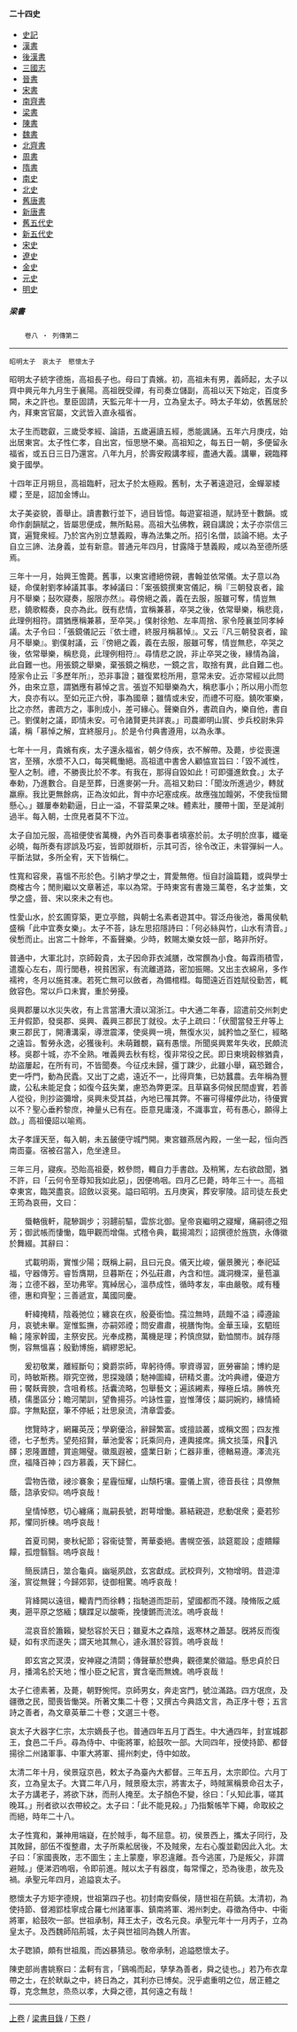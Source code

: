  



#### 二十四史

*   [史記](../a01/a01.md)
*   [漢書](../a02/a02.md)
*   [後漢書](../a03/a03.md)
*   [三國志](../a04/a04.md)
*   [晉書](../a05/a05.md)
*   [宋書](../a06/a06.md)
*   [南齊書](../a07/a07.md)
*   [梁書](../a08/a08.md)
*   [陳書](../a09/a09.md)
*   [魏書](../a10/a10.md)
*   [北齊書](../a11/a11.md)
*   [周書](../a12/a12.md)
*   [隋書](../a13/a13.md)
*   [南史](../a14/a14.md)
*   [北史](../a15/a15.md)
*   [舊唐書](../a16/a16.md)
*   [新唐書](../a17/a17.md)
*   [舊五代史](../a18/a18.md)
*   [新五代史](../a19/a19.md)
*   [宋史](../a20/a20.md)
*   [遼史](../a21/a21.md)
*   [金史](../a22/a22.md)
*   [元史](../a23/a23.md)
*   [明史](../a24/a24.md)


##### 梁書
　　`卷八 ‧ 列傳第二`

* * *

`昭明太子　哀太子　愍懷太子`

昭明太子統字德施，高祖長子也。母曰丁貴嬪。初，高祖未有男，義師起，太子以齊中興元年九月生于襄陽。高祖旣受禪，有司奏立儲副，高祖以天下始定，百度多闕，未之許也。羣臣固請，天監元年十一月，立為皇太子。時太子年幼，依舊居於內，拜東宮官屬，文武皆入直永福省。

太子生而聦叡，三歲受孝經、論語，五歲遍讀五經，悉能諷誦。五年六月庚戌，始出居東宮。太子性仁孝，自出宮，恒思戀不樂。高祖知之，每五日一朝，多便留永福省，或五日三日乃還宮。八年九月，於壽安殿講孝經，盡通大義。講畢，親臨釋奠于國學。

十四年正月朔旦，高祖臨軒，冠太子於太極殿。舊制，太子著遠遊冠，金蟬翠緌纓；至是，詔加金博山。

太子美姿貌，善舉止。讀書數行並下，過目皆憶。每遊宴祖道，賦詩至十數韻。或命作劇韻賦之，皆屬思便成，無所點易。高祖大弘佛教，親自講說；太子亦崇信三寶，遍覽衆經。乃於宮內別立慧義殿，專為法集之所。招引名僧，談論不絕。太子自立三諦、法身義，並有新意。普通元年四月，甘露降于慧義殿，咸以為至德所感焉。

三年十一月，始興王憺薨。舊事，以東宮禮絕傍親，書翰並依常儀。太子意以為疑，命僕射劉孝綽議其事。孝綽議曰：「案張鏡撰東宮儀記，稱『三朝發哀者，踰月不舉樂；鼔吹寢奏，服限亦然』。尋傍絕之義，義在去服，服雖可奪，情豈無悲，鐃歌輟奏，良亦為此。旣有悲情，宜稱兼慕，卒哭之後，依常舉樂，稱悲竟，此理例相符。謂猶應稱兼慕，至卒哭。」僕射徐勉、左率周捨、家令陸襄並同孝綽議。太子令曰：「張鏡儀記云『依士禮，終服月稱慕悼』。又云『凡三朝發哀者，踰月不舉樂』。劉僕射議，云『傍絕之義，義在去服，服雖可奪，情豈無悲，卒哭之後，依常舉樂，稱悲竟，此理例相符』。尋情悲之說，非止卒哭之後，緣情為論，此自難一也。用張鏡之舉樂，棄張鏡之稱悲，一鏡之言，取捨有異，此自難二也。陸家令止云『多歷年所』，恐非事證；雖復累稔所用，意常未安。近亦常經以此問外，由來立意，謂猶應有慕悼之言。張豈不知舉樂為大，稱悲事小；所以用小而忽大，良亦有以。至如元正六佾，事為國章；雖情或未安，而禮不可廢。鐃吹軍樂，比之亦然，書疏方之，事則成小，差可緣心。聲樂自外，書疏自內，樂自他，書自己。劉僕射之議，即情未安。可令諸賢更共詳衷。」司農卿明山賔、步兵校尉朱异議，稱「慕悼之解，宜終服月」。於是令付典書遵用，以為永準。

七年十一月，貴嬪有疾，太子還永福省，朝夕侍疾，衣不解帶。及薨，步從喪還宮，至殯，水漿不入口，每哭輒慟絕。高祖遣中書舍人顧恊宣旨曰：「毀不滅性，聖人之制。禮，不勝喪比於不孝。有我在，那得自毀如此！可即彊進飲食。」太子奉勅，乃進數合。自是至葬，日進麥粥一升。高祖又勅曰：「聞汝所進過少，轉就羸瘵。我比更無餘病，正為汝如此，胷中亦圮塞成疾。故應強加饘粥，不使我恒爾懸心。」雖屢奉勅勸逼，日止一溢，不甞菜果之味。體素壯，腰帶十圍，至是減削過半。每入朝，士庶見者莫不下泣。

太子自加元服，高祖便使省萬機，內外百司奏事者填塞於前。太子明於庶事，纖毫必曉，每所奏有謬誤及巧妄，皆即就辯析，示其可否，徐令改正，未甞彈糾一人。平斷法獄，多所全宥，天下皆稱仁。

性寬和容衆，喜慍不形於色。引納才學之士，賞愛無倦。恒自討論篇籍，或與學士商榷古今；閒則繼以文章著述，率以為常。于時東宮有書幾三萬卷，名才並集，文學之盛，晉、宋以來未之有也。

性愛山水，於玄圃穿築，更立亭館，與朝士名素者遊其中。甞泛舟後池，番禺侯軌盛稱「此中宜奏女樂」。太子不荅，詠左思招隱詩曰：「何必絲與竹，山水有清音。」侯慙而止。出宮二十餘年，不畜聲樂。少時，敕賜太樂女妓一部，略非所好。

普通中，大軍北討，京師穀貴，太子因命菲衣減膳，改常饌為小食。每霖雨積雪，遣腹心左右，周行閭巷，視貧困家，有流離道路，密加振賜。又出主衣綿帛，多作襦袴，冬月以施貧凍。若死亡無可以斂者，為備棺槥。每聞遠近百姓賦役勤苦，輒斂容色。常以戶口未實，重於勞擾。

吳興郡屢以水災失收，有上言當漕大瀆以瀉浙江。中大通二年春，詔遣前交州刺史王弁假節，發吳郡、吳興、義興三郡民丁就役。太子上疏曰：「伏聞當發王弁等上東三郡民丁，開漕溝渠，導泄震澤，使吳興一境，無復水災，誠矜恤之至仁，經略之遠旨。暫勞永逸，必獲後利。未萌難覩，竊有愚懷。所聞吳興累年失收，民頗流移。吳郡十城，亦不全熟。唯義興去秋有稔，復非常役之民。即日東境穀稼猶貴，劫盜屢起，在所有司，不皆聞奏。今征戍未歸，彊丁踈少，此雖小舉，竊恐難合，吏一呼門，動為民蠹。又出丁之處，遠近不一，比得齊集，已妨蠶農。去年稱為豐歲，公私未能足食；如復今茲失業，慮恐為弊更深。且草竊多伺候民間虛實，若善人從役，則抄盜彌增，吳興未受其益，內地已罹其弊。不審可得權停此功，待優實以不？聖心垂矜黎庶，神量乆已有在。臣意見庸淺，不識事宜，苟有愚心，願得上啟。」高祖優詔以喻焉。

太子孝謹天至，每入朝，未五皷便守城門開。東宮雖燕居內殿，一坐一起，恒向西南靣臺。宿被召當入，危坐達旦。

三年三月，寢疾。恐貽高祖憂，敕參問，輙自力手書啟。及稍篤，左右欲啟聞，猶不許，曰「云何令至尊知我如此惡」，因便嗚咽。四月乙巳薨，時年三十一。高祖幸東宮，臨哭盡哀。詔斂以衮冕。謚曰昭明。五月庚寅，葬安寧陵。詔司徒左長史王筠為哀冊，文曰：

　　蜃輅俄軒，龍驂跼步；羽翿前驅，雲旂北御。皇帝哀繼明之寢耀，痛嗣德之殂芳；御武帳而悽慟，臨甲觀而增傷。式稽令典，載揚鴻烈；詔撰德於旌旒，永傳徽於舞綴。其辭曰：

　　式載明兩，實惟少陽；既稱上嗣，且曰元良。儀天比峻，儷景騰光；奉祀延福，守器傳芳。睿哲膺期，旦暮斯在；外弘莊肅，內含和愷。識洞機深，量苞瀛海；立德不器，至功弗宰。寬綽居心，溫恭成性，循時孝友，率由嚴敬。咸有種德，惠和齊聖；三善遞宣，萬國同慶。

　　軒緯掩精，陰羲弛位；纏哀在疚，殷憂銜恤。孺泣無時，蔬饘不溢；禫遵踰月，哀號未畢。寔惟監撫，亦嗣郊禋；問安肅肅，視膳恂恂。金華玉璪，玄駟班輪；隆家幹國，主祭安民。光奉成務，萬機是理；矜慎庶獄，勤恤關市。誠存隱惻，容無慍喜；殷勤博施，綢繆恩紀。

　　爰初敬業，離經斷句；奠爵崇師，卑躬待傅。寧資導習，匪勞審諭；博約是司，時敏斯務。辯究空微，思探幾賾；馳神圖緯，研精爻畫。沈吟典禮，優遊方冊；饜飫膏腴，含咀肴核。括囊流略，包舉藝文；遍該緗素，殫極丘墳。㬺帙充積，儒墨區分；瞻河闡訓，望魯揚芬。吟詠性靈，豈惟薄伎；屬詞婉約，緣情綺靡。字無點竄，筆不停紙；壯思泉流，清章雲委。

　　揔覽時才，網羅英茂；學窮優洽，辭歸繁富。或擅談叢，或稱文囿；四友推德，七子慙秀。望苑招賢，華池愛客；託乘同舟，連輿接席。摛文掞藻，飛𨢩汎醳；恩隆置醴，賞逾賜璧。徽風遐被，盛業日新；仁器非重，德輶易遵。澤流兆庶，福降百神；四方慕義，天下歸仁。

　　雲物告徵，祲沴褰象；星霾恒耀，山頹朽壤。靈儀上賔，德音長往；具僚無蔭，諮承安仰。嗚呼哀哉！

　　皇情悼愍，切心纏痛；胤嗣長號，跗萼增慟。慕結親遊，悲動氓衆；憂若殄邦，懼同折棟。嗚呼哀哉！

　　首夏司開，麥秋紀節；容衞徒警，菁華委絕。書幌空張，談筵罷設；虛饋饛饛，孤燈翳翳。嗚呼哀哉！

　　簡辰請日，筮合龜貞。幽埏夙啟，玄宮獻成。武校齊列，文物增明。昔遊漳滏，賔從無聲；今歸郊郭，徒御相驚。嗚呼哀哉！

　　背絳闕以遠徂，轥青門而徐轉；指馳道而詎前，望國都而不踐。陵脩阪之威夷，遡平原之悠緬；驥蹀足以酸嘶，挽悽鏘而流泫。嗚呼哀哉！

　　混哀音於簫籟，變愁容於天日；雖夏木之森陰，返寒林之蕭瑟。旣將反而復疑，如有求而遂失；謂天地其無心，遽永潛於容質。嗚呼哀哉！

　　即玄宮之冥漠，安神寢之清閟；傳聲華於懋典，觀德業於徽謚。懸忠貞於日月，播鴻名於天地；惟小臣之紀言，實含毫而無媿。嗚呼哀哉！

太子仁德素著，及薨，朝野惋愕。京師男女，奔走宮門，號泣滿路。四方氓庶，及疆徼之民，聞喪皆慟哭。所著文集二十卷；又撰古今典誥文言，為正序十卷；五言詩之善者，為文章英華二十卷；文選三十卷。

哀太子大器字仁宗，太宗嫡長子也。普通四年五月丁酉生。中大通四年，封宣城郡王，食邑二千戶。尋為侍中、中衞將軍，給鼓吹一部。大同四年，授使持節、都督揚徐二州諸軍事、中軍大將軍、揚州刺史，侍中如故。

太清二年十月，侯景寇京邑，敕太子為臺內大都督。三年五月，太宗即位。六月丁亥，立為皇太子。大寶二年八月，賊景廢太宗，將害太子，時賊黨稱景命召太子，太子方講老子，將欲下牀，而刑人掩至。太子顏色不變，徐曰：「乆知此事，嗟其晚耳。」刑者欲以衣帶絞之。太子曰：「此不能見殺。」乃指繫帳竿下繩，命取絞之而絕，時年二十八。

太子性寬和，兼神用端嶷，在於賊手，每不屈意。初，侯景西上，攜太子同行，及其敗歸，部伍不復整肅，太子所乘舩居後，不及賊衆，左右心腹並勸因此入北。太子曰：「家國喪敗，志不圖生；主上蒙塵，寧忍違離。吾今逃匿，乃是叛父，非謂避賊。」便涕泗嗚咽，令即前進。賊以太子有器度，每常憚之，恐為後患，故先及禍。承聖元年四月，追謚哀太子。

愍懷太子方矩字德規，世祖第四子也。初封南安縣侯，隨世祖在荊鎮。太清初，為使持節、督湘郢桂寧成合羅七州諸軍事、鎮南將軍、湘州刺史。尋徵為侍中、中衞將軍，給鼓吹一部。世祖承制，拜王太子，改名元良。承聖元年十一月丙子，立為皇太子。及西魏師陷荊城，太子與世祖同為魏人所害。

太子聦頴，頗有世祖風，而凶暴猜忌。敬帝承制，追謚愍懷太子。

陳吏部尚書姚察曰：孟軻有言，「鷄鳴而起，孳孳為善者，舜之徒也。」若乃布衣韋帶之士，在於畎畒之中，終日為之，其利亦已博矣。況乎處重明之位，居正體之尊，克念無怠，烝烝以孝，大舜之德，其何遠之有哉！

* * *

[上卷](007.md) / [梁書目錄](a08.md) / [下卷](009.md) /			  

    
